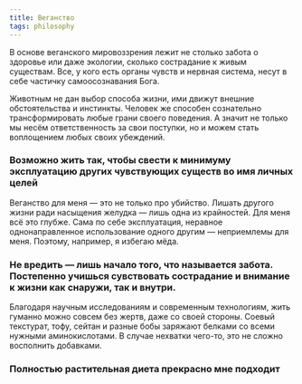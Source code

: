 ```yaml
---
title: Веганство
tags: philosophy
---
```


В основе веганского мировоззрения лежит не столько забота о здоровье или даже экологии, сколько сострадание к живым существам. Все, у кого есть органы чувств и нервная система, несут в себе частичку самоосознавания Бога. 

Животным не дан выбор способа жизни, ими движут внешние обстоятельства и инстинкты. Человек же способен сознательно трансформировать любые грани своего поведения. А значит не только мы несём ответственность за свои поступки, но и можем стать воплощением любых своих убеждений.

### Возможно жить так, чтобы свести к минимуму эксплуатацию других чувствующих существ во имя личных целей

Веганство для меня — это не только про убийство. Лишать другого жизни ради насыщения желудка — лишь одна из крайностей. Для меня всё это глубже. Сама по себе эксплуатация, неравное однонаправленное использование одного другим — неприемлемы для меня. Поэтому, например, я избегаю мёда.

### Не вредить — лишь начало того, что называется забота. Постепенно учишься сувствовать сострадание и внимание к жизни как снаружи, так и внутри. 

Благодаря научным исследованиям и современным технологиям, жить гуманно можно совсем без жертв, даже со своей стороны. Соевый текстурат, тофу, сейтан и разные бобы заряжают белками со всеми нужными аминокислотами. В случае нехватки чего-то, это не сложно восполнить добавками. 

### Полностью растительная диета прекрасно мне подходит